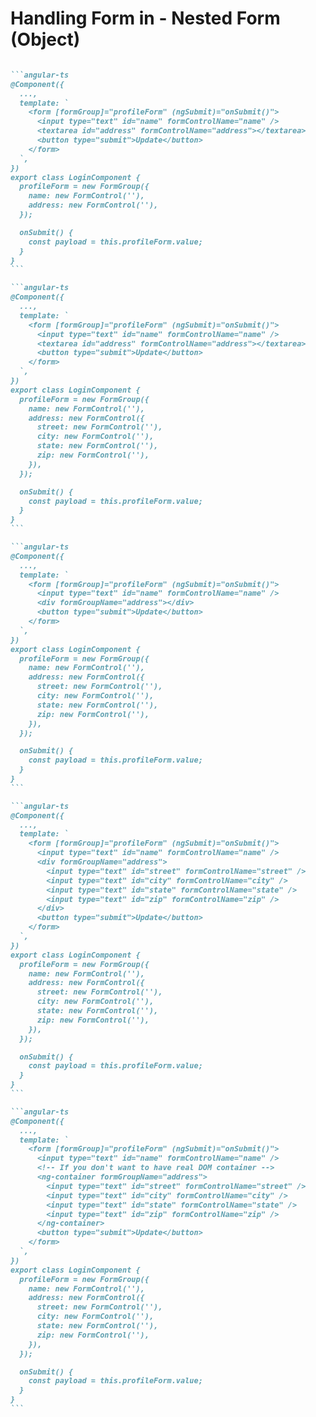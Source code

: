# Handling Form in <Angular /> - Nested Form (Object)

````md magic-move {class:'!children:overflow-x-hidden !children:overflow-y-auto !children:max-h-[450px]'}

```angular-ts
@Component({
  ...,
  template: `
    <form [formGroup]="profileForm" (ngSubmit)="onSubmit()">
      <input type="text" id="name" formControlName="name" />
      <textarea id="address" formControlName="address"></textarea>
      <button type="submit">Update</button>
    </form>
  `,
})
export class LoginComponent {
  profileForm = new FormGroup({
    name: new FormControl(''),
    address: new FormControl(''),
  });

  onSubmit() {
    const payload = this.profileForm.value;
  }
}
```

```angular-ts
@Component({
  ...,
  template: `
    <form [formGroup]="profileForm" (ngSubmit)="onSubmit()">
      <input type="text" id="name" formControlName="name" />
      <textarea id="address" formControlName="address"></textarea>
      <button type="submit">Update</button>
    </form>
  `,
})
export class LoginComponent {
  profileForm = new FormGroup({
    name: new FormControl(''),
    address: new FormControl({
      street: new FormControl(''),
      city: new FormControl(''),
      state: new FormControl(''),
      zip: new FormControl(''),
    }),
  });

  onSubmit() {
    const payload = this.profileForm.value;
  }
}
```

```angular-ts
@Component({
  ...,
  template: `
    <form [formGroup]="profileForm" (ngSubmit)="onSubmit()">
      <input type="text" id="name" formControlName="name" />
      <div formGroupName="address"></div>
      <button type="submit">Update</button>
    </form>
  `,
})
export class LoginComponent {
  profileForm = new FormGroup({
    name: new FormControl(''),
    address: new FormControl({
      street: new FormControl(''),
      city: new FormControl(''),
      state: new FormControl(''),
      zip: new FormControl(''),
    }),
  });

  onSubmit() {
    const payload = this.profileForm.value;
  }
}
```

```angular-ts
@Component({
  ...,
  template: `
    <form [formGroup]="profileForm" (ngSubmit)="onSubmit()">
      <input type="text" id="name" formControlName="name" />
      <div formGroupName="address">
        <input type="text" id="street" formControlName="street" />
        <input type="text" id="city" formControlName="city" />
        <input type="text" id="state" formControlName="state" />
        <input type="text" id="zip" formControlName="zip" />
      </div>
      <button type="submit">Update</button>
    </form>
  `,
})
export class LoginComponent {
  profileForm = new FormGroup({
    name: new FormControl(''),
    address: new FormControl({
      street: new FormControl(''),
      city: new FormControl(''),
      state: new FormControl(''),
      zip: new FormControl(''),
    }),
  });

  onSubmit() {
    const payload = this.profileForm.value;
  }
}
```

```angular-ts
@Component({
  ...,
  template: `
    <form [formGroup]="profileForm" (ngSubmit)="onSubmit()">
      <input type="text" id="name" formControlName="name" />
      <!-- If you don't want to have real DOM container -->
      <ng-container formGroupName="address">
        <input type="text" id="street" formControlName="street" />
        <input type="text" id="city" formControlName="city" />
        <input type="text" id="state" formControlName="state" />
        <input type="text" id="zip" formControlName="zip" />
      </ng-container>
      <button type="submit">Update</button>
    </form>
  `,
})
export class LoginComponent {
  profileForm = new FormGroup({
    name: new FormControl(''),
    address: new FormControl({
      street: new FormControl(''),
      city: new FormControl(''),
      state: new FormControl(''),
      zip: new FormControl(''),
    }),
  });

  onSubmit() {
    const payload = this.profileForm.value;
  }
}
```

````
